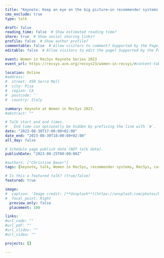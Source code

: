 ```yaml
---
title: "Keynote: Keep an eye on the big picture—in recommender systems research and as a scientist"
cms_exclude: true
type: talk

draft: false
reading_time: false  # Show estimated reading time?
share: true  # Show social sharing links?
profile: false  # Show author profile?
commentable: false  # Allow visitors to comment? Supported by the Page, Post, and Docs content types.
editable: false  # Allow visitors to edit the page? Supported by the Page, Post, and Docs content types.

event: Women in RecSys Keynote Series 2023
event_url: https://recsys.acm.org/recsys23/women-in-recsys/#content-tab-1-2-tab

location: Online
#address:
#  street: 450 Serra Mall
#  city: Pisa
#  region: CA
#  postcode: ''
#  country: Italy

summary: Keynote at Women in RecSys 2023.
#abstract: ""

# Talk start and end times.
#   End time can optionally be hidden by prefixing the line with `#`.
date: "2023-08-30T17:00:00+02:00"
date_end: "2023-08-30T18:00:00+02:00"
all_day: false

# Schedule page publish date (NOT talk date).
publishDate: "2023-08-25T00:00:00Z"

#authors: ["Christine Bauer"]
tags: [keynote, talk, Women in RecSys, recommender systems, RecSys, career, big picture]

# Is this a featured talk? (true/false)
featured: true

image:
#  caption: 'Image credit: [**Unsplash**](https://unsplash.com/photos/bzdhc5b3Bxs)'
#  focal_point: Right
  preview_only: false
  placement: 100

links:
#url_code: ""
#url_pdf: ""
#url_slides: ""
#url_video: ""

projects: []

---
```

